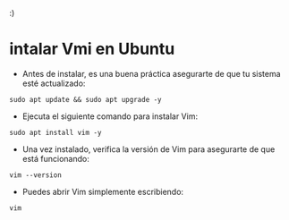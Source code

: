 :)

# intalar Vmi en Ubuntu

- Antes de instalar, es una buena práctica asegurarte de que tu sistema esté actualizado:

```
sudo apt update && sudo apt upgrade -y
```

- Ejecuta el siguiente comando para instalar Vim:

```
sudo apt install vim -y
```

- Una vez instalado, verifica la versión de Vim para asegurarte de que está funcionando:

```
vim --version
```

- Puedes abrir Vim simplemente escribiendo:

```
vim
```
